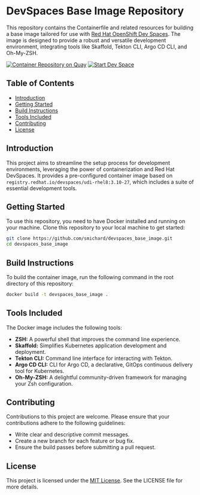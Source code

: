 # DevSpaces Base Image Repository

This repository contains the Containerfile and related resources for building a base image tailored for use with [Red Hat OpenShift Dev Spaces](https://developers.redhat.com/products/openshift-dev-spaces/overview). The image is designed to provide a robust and versatile development environment, integrating tools like Skaffold, Tekton CLI, Argo CD CLI, and Oh-My-ZSH.

[![Container Repository on Quay](https://quay.io/repository/michard/devspaces_base_image/status "Container Repository on Quay")](https://quay.io/repository/michard/devspaces_base_image)
[![Start Dev Space](https://www.eclipse.org/che/contribute.svg)](https://devspaces.apps.ocp.michard.cc#https://github.com/smichard/devspaces_base_image)

## Table of Contents
- [Introduction](#introduction)
- [Getting Started](#getting-started)
- [Build Instructions](#build-instructions)
- [Tools Included](#tools-included)
- [Contributing](#contributing)
- [License](#license)

## Introduction

This project aims to streamline the setup process for development environments, leveraging the power of containerization and Red Hat DevSpaces. It provides a pre-configured container image based on `registry.redhat.io/devspaces/udi-rhel8:3.10-27`, which includes a suite of essential development tools.

## Getting Started

To use this repository, you need to have Docker installed and running on your machine. Clone this repository to your local machine to get started:

```bash
git clone https://github.com/smichard/devspaces_base_image.git
cd devspaces_base_image
```

## Build Instructions

To build the container image, run the following command in the root directory of this repository:

```bash
docker build -t devspaces_base_image .
```

## Tools Included

The Docker image includes the following tools:

- **ZSH:** A powerful shell that improves the command line experience.
- **Skaffold:** Simplifies Kubernetes application development and deployment.
- **Tekton CLI:** Command line interface for interacting with Tekton.
- **Argo CD CLI:** CLI for Argo CD, a declarative, GitOps continuous delivery tool for Kubernetes.
- **Oh-My-ZSH:** A delightful community-driven framework for managing your Zsh configuration.

## Contributing
Contributions to this project are welcome. Please ensure that your contributions adhere to the following guidelines:

- Write clear and descriptive commit messages.
- Create a new branch for each feature or bug fix.
- Ensure the build passes before submitting a pull request.

## License

This project is licensed under the [MIT License](./LICENSE). See the LICENSE file for more details.
